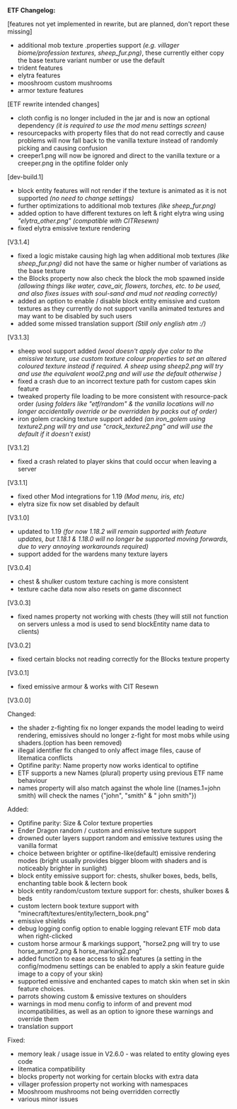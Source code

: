 **ETF Changelog:**

[features not yet implemented in rewrite, but are planned, don't report these missing]
- additional mob texture .properties support *(e.g. villager biome/profession textures, sheep_fur.png)*, these currently either copy the base texture variant number or use the default
- trident features
- elytra features
- mooshroom custom mushrooms
- armor texture features

[ETF rewrite intended changes]
- cloth config is no longer included in the jar and is now an optional dependency *(it is required to use the mod menu settings screen)*
- resourcepacks with property files that do not read correctly and cause problems will now fall back to the vanilla texture instead of randomly picking and causing confusion
- creeper1.png will now be ignored and direct to the vanilla texture or a creeper.png in the optifine folder only

[dev-build.1]
- block entity features will not render if the texture is animated as it is not supported *(no need to change settings)*
- further optimizations to additional mob textures *(like sheep_fur.png)*
- added option to have different textures on left & right elytra wing using *"elytra_other.png"* *(compatible with CITResewn)*
- fixed elytra emissive texture rendering

[V3.1.4]
- fixed a logic mistake causing high lag when additional mob textures *(like sheep_fur.png)* did not have the same or higher number of variations as the base texture
- the Blocks property now also check the block the mob spawned inside *(allowing things like water, cave_air, flowers, torches, etc. to be used, and also fixes issues with soul-sand and mud not reading correctly)*
- added an option to enable / disable block entity emissive and custom textures as they currently do not support vanilla animated textures and may want to be disabled by such users
- added some missed translation support *(Still only english atm :/)*

[V3.1.3]
- sheep wool support added *(wool doesn't apply dye color to the emissive texture, use custom texture colour properties to set an altered coloured texture instead if required. A sheep using sheep2.png will try and use the equivalent wool2.png and will use the default otherwise )*
- fixed a crash due to an incorrect texture path for custom capes skin feature
- tweaked property file loading to be more consistent with resource-pack order *(using folders like "etf/random" & the vanilla locations will no longer accidentally override or be overridden by packs out of order)*
- iron golem cracking texture support added *(an iron_golem using texture2.png will try and use "crack_texture2.png" and will use the default if it doesn't exist)*


[V3.1.2]

- fixed a crash related to player skins that could occur when leaving a server

[V3.1.1]

- fixed other Mod integrations for 1.19 *(Mod menu, iris, etc)*
- elytra size fix now set disabled by default

[V3.1.0]

- updated to 1.19 *(for now 1.18.2 will remain supported with feature updates, but 1.18.1 & 1.18.0 will no longer be supported moving forwards, due to very annoying workarounds required)*
- support added for the wardens many texture layers

[V3.0.4]

- chest & shulker custom texture caching is more consistent
- texture cache data now also resets on game disconnect

[V3.0.3]

- fixed names property not working with chests (they will still not function on servers unless a mod is used to send
  blockEntity name data to clients)

[V3.0.2]

- fixed certain blocks not reading correctly for the Blocks texture property

[V3.0.1]

- fixed emissive armour & works with CIT Resewn

[V3.0.0]

Changed:

- the shader z-fighting fix no longer expands the model leading to weird rendering, emissives should no longer z-fight
  for most mobs while using shaders.(option has been removed)
- illegal identifier fix changed to only affect image files, cause of litematica conflicts
- Optifine parity: Name property now works identical to optifine
- ETF supports a new Names (plural) property using previous ETF name behaviour
- names property will also match against the whole line ((names.1=john smith) will check the names {"john", "smith" & "
  john smith"})

Added:
- Optifine parity: Size & Color texture properties
- Ender Dragon random / custom and emissive texture support
- drowned outer layers support random and emissive textures using the vanilla format
- choice between brighter or optifine-like(default) emissive rendering modes (bright usually provides bigger bloom with
  shaders and is noticeably brighter in sunlight)
- block entity emissive support for: chests, shulker boxes, beds, bells, enchanting table book & lectern book
- block entity random/custom texture support for: chests, shulker boxes & beds
- custom lectern book texture support with "minecraft/textures/entity/lectern_book.png"
- emissive shields
- debug logging config option to enable logging relevant ETF mob data when right-clicked
- custom horse armour & markings support, "horse2.png will try to use horse_armor2.png & horse_marking2.png"
- added function to ease access to skin features (a setting in the config/modmenu settings can be enabled to apply a
  skin feature guide image to a copy of your skin)
- supported emissive and enchanted capes to match skin when set in skin feature choices.
- parrots showing custom & emissive textures on shoulders
- warnings in mod menu config to inform of and prevent mod incompatibilities, as well as an option to ignore these
  warnings and override them
- translation support

Fixed:
- memory leak / usage issue in V2.6.0 - was related to entity glowing eyes code
- litematica compatibility
- blocks property not working for certain blocks with extra data
- villager profession property not working with namespaces
- Mooshroom mushrooms not being overridden correctly
- various minor issues



